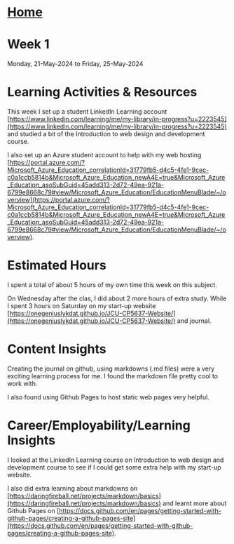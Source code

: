 # [Home](/README.md)

# Week 1
Monday, 21-May-2024 to Friday, 25-May-2024

# Learning Activities & Resources
This week I set up a student LinkedIn Learning account [https://www.linkedin.com/learning/me/my-library/in-progress?u=2223545](https://www.linkedin.com/learning/me/my-library/in-progress?u=2223545) and studied a bit of the Introduction to web design and development course.

I also set up an Azure student account to help with my web hosting [https://portal.azure.com/?Microsoft_Azure_Education_correlationId=31779fb5-d4c5-4fe1-9cec-c0a1ccb5814b&Microsoft_Azure_Education_newA4E=true&Microsoft_Azure_Education_asoSubGuid=45add313-2d72-49ea-921a-6799e8668c79#view/Microsoft_Azure_Education/EducationMenuBlade/~/overview](https://portal.azure.com/?Microsoft_Azure_Education_correlationId=31779fb5-d4c5-4fe1-9cec-c0a1ccb5814b&Microsoft_Azure_Education_newA4E=true&Microsoft_Azure_Education_asoSubGuid=45add313-2d72-49ea-921a-6799e8668c79#view/Microsoft_Azure_Education/EducationMenuBlade/~/overview). 

# Estimated Hours
I spent a total of about 5 hours of my own time this week on this subject.

On Wednesday after the clas, I did about 2 more hours of extra study. While I spent 3 hours on Saturday on my start-up website [https://onegeniuslykdat.github.io/JCU-CP5637-Website/](https://onegeniuslykdat.github.io/JCU-CP5637-Website/) and journal.

# Content Insights
Creating the journal on github, using markdowns (.md files) were a very exciting learning process for me. I found the markdown file pretty cool to work with.

I also found using Github Pages to host static web pages very helpful.

# Career/Employability/Learning Insights
I looked at the LinkedIn Learning course on Introduction to web design and development course to see if I could get some extra help with my start-up website.

I also did extra learning about markdowns on [https://daringfireball.net/projects/markdown/basics](https://daringfireball.net/projects/markdown/basics) and learnt more about Github Pages on [https://docs.github.com/en/pages/getting-started-with-github-pages/creating-a-github-pages-site](https://docs.github.com/en/pages/getting-started-with-github-pages/creating-a-github-pages-site).
